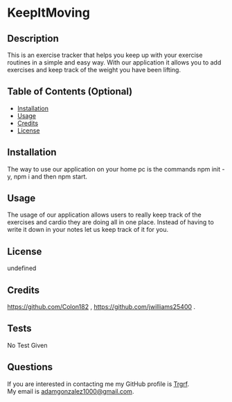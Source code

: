 # KeepItMoving
## Description
This is an exercise tracker that helps you keep up with your exercise routines in a simple and easy way. With our application it allows you to add exercises and keep track of the weight you have been lifting.

## Table of Contents (Optional)
- [Installation](#installation)
- [Usage](#usage)
- [Credits](#credits)
- [License](#license)
## Installation
The way to use our application on your home pc is the commands npm init -y, npm i and then npm start.
## Usage
The usage of our application allows users to really keep track of the exercises and cardio they are doing all in one place. Instead of having to write it down in your notes let us keep track of it for you.
## License

undefined
## Credits
https://github.com/Colon182 , https://github.com/jwilliams25400 .
## Tests
No Test Given
## Questions
If you are interested in contacting me my GitHub profile is [Trgrf](https://github.com/Trgrf). <br />
My email is [adamgonzalez1000@gmail.com](mailto:adamgonzalez1000@gmail.com).
